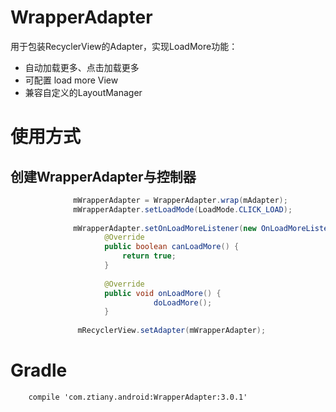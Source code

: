 # WrapperAdapter

用于包装RecyclerView的Adapter，实现LoadMore功能：

- 自动加载更多、点击加载更多
- 可配置 load more View
- 兼容自定义的LayoutManager

# 使用方式


## 创建WrapperAdapter与控制器

```java
              mWrapperAdapter = WrapperAdapter.wrap(mAdapter);
              mWrapperAdapter.setLoadMode(LoadMode.CLICK_LOAD);
         
              mWrapperAdapter.setOnLoadMoreListener(new OnLoadMoreListener() {
                     @Override
                     public boolean canLoadMore() {
                         return true;
                     }
         
                     @Override
                     public void onLoadMore() {
                                doLoadMore();
                     }
                     
               mRecyclerView.setAdapter(mWrapperAdapter);
```


# Gradle

        compile 'com.ztiany.android:WrapperAdapter:3.0.1'
 
